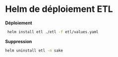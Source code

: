 # Helm de déploiement ETL

**Déploiement**
```sh
 helm install etl ./etl -f etl/values.yaml
```

**Suppression**
```sh
helm uninstall etl -n sake
```
